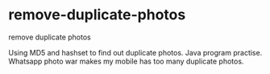 # remove-duplicate-photos
remove duplicate photos

Using MD5 and hashset to find out duplicate photos.
Java program practise.
Whatsapp photo war makes my mobile has too many duplicate photos.
